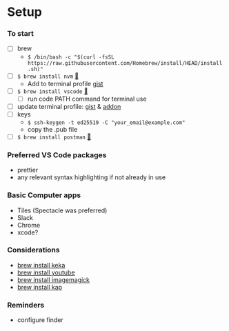 # Setup

### To start

- [ ] brew
  - `$ /bin/bash -c "$(curl -fsSL https://raw.githubusercontent.com/Homebrew/install/HEAD/install.sh)"`
- [ ] `$ brew install nvm` [🔗](https://formulae.brew.sh/formula/nvm)
  - Add to terminal profile [gist](https://gist.github.com/cunnellp5/de6fdd57897db6ec780f64c5e69bf560)
- [ ] `$ brew install vscode` [🔗](https://formulae.brew.sh/cask/visual-studio-code)
  - [ ] run code PATH command for terminal use
- [ ] update terminal profile: [gist](https://gist.github.com/cunnellp5/d27445da7f8be31e02731a0c7b51a000) & [addon](https://gist.github.com/cunnellp5/46658f1706353a0284d4f430387cf125)
- [ ] keys
  - `$ ssh-keygen -t ed25519 -C "your_email@example.com"`
  - copy the .pub file
- [ ] `$ brew install postman` [🔗](https://formulae.brew.sh/cask/postman)

### Preferred VS Code packages

- prettier
- any relevant syntax highlighting if not already in use

### Basic Computer apps

- Tiles (Spectacle was preferred)
- Slack
- Chrome
- xcode?

### Considerations

- [brew install keka](https://formulae.brew.sh/cask/keka)
- [brew install youtube](https://formulae.brew.sh/cask/youtube-to-mp3)
- [brew install imagemagick](https://formulae.brew.sh/formula/imagemagick)
- [brew install kap](https://formulae.brew.sh/cask/kap)

### Reminders

- configure finder
